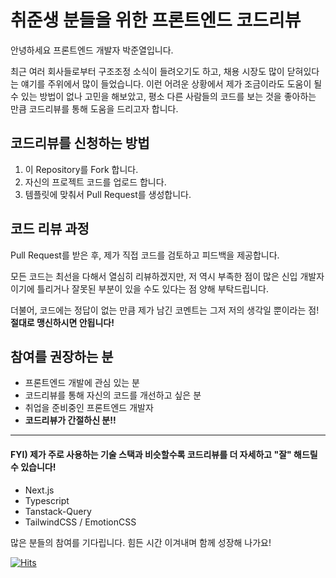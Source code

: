 # 취준생 분들을 위한 프론트엔드 코드리뷰

안녕하세요 프론트엔드 개발자 박준열입니다.

최근 여러 회사들로부터 구조조정 소식이 들려오기도 하고, 채용 시장도 많이 닫혀있다는 얘기를 주위에서 많이 들었습니다. 
이런 어려운 상황에서 제가 조금이라도 도움이 될 수 있는 방법이 없나 고민을 해보았고, 평소 다른 사람들의 코드를 보는 것을 좋아하는 만큼 코드리뷰를 통해 도움을 드리고자 합니다.


## 코드리뷰를 신청하는 방법

1. 이 Repository를 Fork 합니다.
2. 자신의 프로젝트 코드를 업로드 합니다.
3. 템플릿에 맞춰서 Pull Request를 생성합니다.

## 코드 리뷰 과정

Pull Request를 받은 후, 제가 직접 코드를 검토하고 피드백을 제공합니다. 

모든 코드는 최선을 다해서 열심히 리뷰하겠지만, 저 역시 부족한 점이 많은 신입 개발자이기에 틀리거나 잘못된 부분이 있을 수도 있다는 점 양해 부탁드립니다.

더불어, 코드에는 정답이 없는 만큼 제가 남긴 코멘트는 그저 저의 생각일 뿐이라는 점! **절대로 맹신하시면 안됩니다!**

## 참여를 권장하는 분

- 프론트엔드 개발에 관심 있는 분
- 코드리뷰를 통해 자신의 코드를 개선하고 싶은 분
- 취업을 준비중인 프론트엔드 개발자
- **코드리뷰가 간절하신 분!!**

---

#### **FYI) 제가 주로 사용하는 기술 스택과 비슷할수록 코드리뷰를 더 자세하고 "잘" 해드릴 수 있습니다!**
- Next.js
- Typescript
- Tanstack-Query
- TailwindCSS / EmotionCSS

많은 분들의 참여를 기다립니다. 힘든 시간 이겨내며 함께 성장해 나가요! 

[![Hits](https://hits.seeyoufarm.com/api/count/incr/badge.svg?url=https%3A%2F%2Fgithub.com%2FBokdol11859%2Fcode-review&count_bg=%234288D3&title_bg=%23555555&icon=&icon_color=%23E7E7E7&title=%E3%85%A4&edge_flat=true)](https://hits.seeyoufarm.com)
